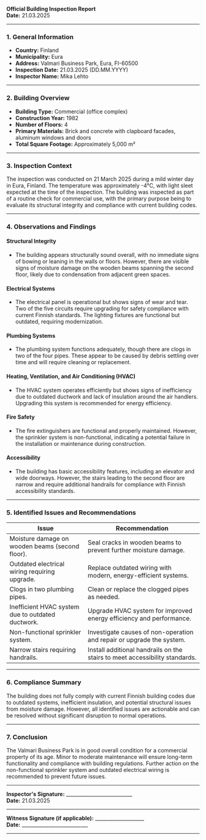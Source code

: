 

**Official Building Inspection Report**  
**Date:** 21.03.2025  

---

### **1. General Information**  
- **Country:** Finland  
- **Municipality:** Eura  
- **Address:** Valmari Business Park, Eura, FI-60500  
- **Inspection Date:** 21.03.2025 (DD.MM.YYYY)  
- **Inspector Name:** Mika Lehto  

---

### **2. Building Overview**  
- **Building Type:** Commercial (office complex)  
- **Construction Year:** 1982  
- **Number of Floors:** 4  
- **Primary Materials:** Brick and concrete with clapboard facades, aluminum windows and doors  
- **Total Square Footage:** Approximately 5,000 m²  

---

### **3. Inspection Context**  
The inspection was conducted on 21 March 2025 during a mild winter day in Eura, Finland. The temperature was approximately -4°C, with light sleet expected at the time of the inspection. The building was inspected as part of a routine check for commercial use, with the primary purpose being to evaluate its structural integrity and compliance with current building codes.

---

### **4. Observations and Findings**  

#### **Structural Integrity**  
- The building appears structurally sound overall, with no immediate signs of bowing or leaning in the walls or floors. However, there are visible signs of moisture damage on the wooden beams spanning the second floor, likely due to condensation from adjacent green spaces.

#### **Electrical Systems**  
- The electrical panel is operational but shows signs of wear and tear. Two of the five circuits require upgrading for safety compliance with current Finnish standards. The lighting fixtures are functional but outdated, requiring modernization.

#### **Plumbing Systems**  
- The plumbing system functions adequately, though there are clogs in two of the four pipes. These appear to be caused by debris settling over time and will require cleaning or replacement.

#### **Heating, Ventilation, and Air Conditioning (HVAC)**  
- The HVAC system operates efficiently but shows signs of inefficiency due to outdated ductwork and lack of insulation around the air handlers. Upgrading this system is recommended for energy efficiency.

#### **Fire Safety**  
- The fire extinguishers are functional and properly maintained. However, the sprinkler system is non-functional, indicating a potential failure in the installation or maintenance during construction.

#### **Accessibility**  
- The building has basic accessibility features, including an elevator and wide doorways. However, the stairs leading to the second floor are narrow and require additional handrails for compliance with Finnish accessibility standards.

---

### **5. Identified Issues and Recommendations**  

| **Issue**                                      | **Recommendation**                                                                 |
|------------------------------------------------|-----------------------------------------------------------------------------------|
| Moisture damage on wooden beams (second floor).  | Seal cracks in wooden beams to prevent further moisture damage.                    |
| Outdated electrical wiring requiring upgrade.    | Replace outdated wiring with modern, energy-efficient systems.                   |
| Clogs in two plumbing pipes.                   | Clean or replace the clogged pipes as needed.                                    |
| Inefficient HVAC system due to outdated ductwork.| Upgrade HVAC system for improved energy efficiency and performance.             |
| Non-functional sprinkler system.                | Investigate causes of non-operation and repair or upgrade the system.            |
| Narrow stairs requiring handrails.              | Install additional handrails on the stairs to meet accessibility standards.        |

---

### **6. Compliance Summary**  
The building does not fully comply with current Finnish building codes due to outdated systems, inefficient insulation, and potential structural issues from moisture damage. However, all identified issues are actionable and can be resolved without significant disruption to normal operations.

---

### **7. Conclusion**  
The Valmari Business Park is in good overall condition for a commercial property of its age. Minor to moderate maintenance will ensure long-term functionality and compliance with building regulations. Further action on the non-functional sprinkler system and outdated electrical wiring is recommended to prevent future issues.

---

**Inspector's Signature:** ___________________________  
**Date:** 21.03.2025  

---  
**Witness Signature (if applicable):** ____________________  
**Date:** ___________________________

---
